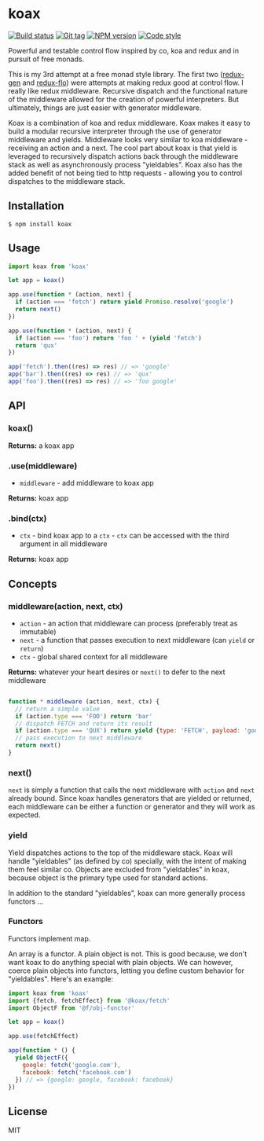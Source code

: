
# koax

[![Build status][travis-image]][travis-url]
[![Git tag][git-image]][git-url]
[![NPM version][npm-image]][npm-url]
[![Code style][standard-image]][standard-url]

Powerful and testable control flow inspired by co, koa and redux and in pursuit of free monads.

This is my 3rd attempt at a free monad style library. The first two ([redux-gen](//github.com/joshrtay/redux-gen) and [redux-flo](github.com/redux-effects/redux-flo)) were attempts at making redux good at control flow. I really like redux middleware. Recursive dispatch and the functional nature of the middleware allowed for the creation of powerful interpreters. But ultimately, things are just easier with generator middleware.

Koax is a combination of koa and redux middleware. Koax makes it easy to build a modular recursive interpreter through the use of generator middleware and yields. Middleware looks very similar to koa middleware - receiving an action and a next. The cool part about koax is that yield is leveraged to recursively dispatch actions back through the middleware stack as well as asynchronously process "yieldables". Koax also has the added benefit of not being tied to http requests - allowing you to control dispatches to the middleware stack.

## Installation

    $ npm install koax

## Usage

```js
import koax from 'koax'

let app = koax()

app.use(function * (action, next) {
  if (action === 'fetch') return yield Promise.resolve('google')
  return next()
})

app.use(function * (action, next) {
  if (action === 'foo') return 'foo ' + (yield 'fetch')
  return 'qux'
})

app('fetch').then((res) => res) // => 'google'
app('bar').then((res) => res) // => 'qux'
app('foo').then((res) => res) // => 'foo google'

```

## API

### koax()

**Returns:** a koax app

### .use(middleware)

- `middleware` - add middleware to koax app

**Returns:** koax app

### .bind(ctx)

- `ctx` - bind koax app to a `ctx` - `ctx` can be accessed with the third argument in all middleware

**Returns:** koax app

## Concepts

### middleware(action, next, ctx)

- `action` - an action that middleware can process (preferably treat as immutable)
- `next` - a function that passes execution to next middleware (can `yield` or `return`)
- `ctx` - global shared context for all middleware

**Returns:** whatever your heart desires or `next()` to defer to the next middleware

```js

function * middleware (action, next, ctx) {
  // return a simple value
  if (action.type === 'FOO') return 'bar'
  // dispatch FETCH and return its result
  if (action.type === 'QUX') return yield {type: 'FETCH', payload: 'google'}
  // pass execution to next middleware
  return next()
}
```

### next()

`next` is simply a function that calls the next middleware with `action` and `next` already bound. Since koax handles generators that are yielded or returned, each middleware can be either a function or generator and they will work as expected.

### yield

Yield dispatches actions to the top of the middleware stack. Koax will handle "yieldables" (as defined by co) specially, with the intent of making them feel similar co. Objects are excluded from "yieldables" in koax, because object is the primary type used for standard actions.

In addition to the standard "yieldables", koax can more generally process functors ...


### Functors
Functors implement map.

An array is a functor. A plain object is not. This is good because, we don't want koax to do anything special with plain objects. We can however, coerce plain objects into functors, letting you define custom behavior for "yieldables". Here's an example:

```js
import koax from 'koax'
import {fetch, fetchEffect} from '@koax/fetch'
import ObjectF from '@f/obj-functor'

let app = koax()

app.use(fetchEffect)

app(function * () {
  yield ObjectF({
    google: fetch('google.com'),
    facebook: fetch('facebook.com')
  }) // => {google: google, facebook: facebook}
})
```

## License

MIT

[travis-image]: https://img.shields.io/travis/koaxjs/koax.svg?style=flat-square
[travis-url]: https://travis-ci.org/koaxjs/koax
[git-image]: https://img.shields.io/github/tag/koaxjs/koax.svg
[git-url]: https://github.com/koaxjs/koax
[standard-image]: https://img.shields.io/badge/code%20style-standard-brightgreen.svg?style=flat
[standard-url]: https://github.com/feross/standard
[npm-image]: https://img.shields.io/npm/v/koax.svg?style=flat-square
[npm-url]: https://npmjs.org/package/koax

